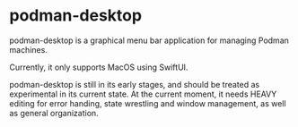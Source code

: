 # podman-desktop

podman-desktop is a graphical menu bar application for managing Podman machines.

Currently, it only supports MacOS using SwiftUI.

podman-desktop is still in its early stages, and should be treated as experimental in its current state. 
At the current moment, it needs HEAVY editing for error handing, state wrestling and window management,
as well as general organization.
